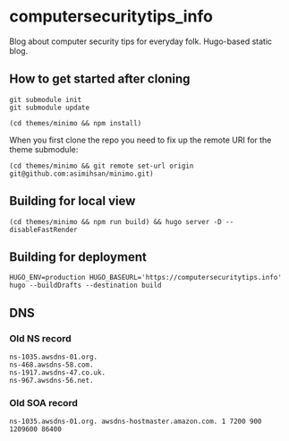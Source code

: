 # computersecuritytips_info
Blog about computer security tips for everyday folk. Hugo-based static blog.

## How to get started after cloning

```
git submodule init
git submodule update

(cd themes/minimo && npm install)
```

When you first clone the repo you need to fix up the remote URI for the theme submodule:

```
(cd themes/minimo && git remote set-url origin git@github.com:asimihsan/minimo.git)
```

## Building for local view

```
(cd themes/minimo && npm run build) && hugo server -D --disableFastRender
```

## Building for deployment

```
HUGO_ENV=production HUGO_BASEURL='https://computersecuritytips.info' hugo --buildDrafts --destination build
```

## DNS

### Old NS record

```
ns-1035.awsdns-01.org.
ns-468.awsdns-58.com.
ns-1917.awsdns-47.co.uk.
ns-967.awsdns-56.net.
```

### Old SOA record

```
ns-1035.awsdns-01.org. awsdns-hostmaster.amazon.com. 1 7200 900 1209600 86400
```